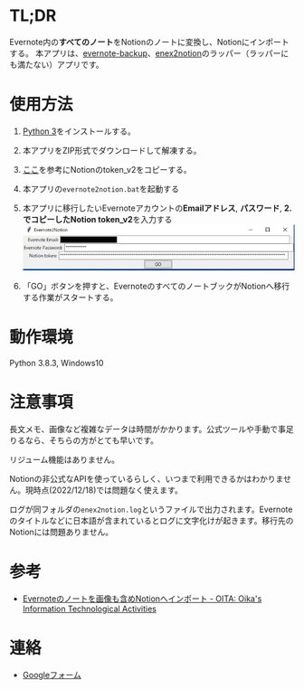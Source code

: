 # TL;DR
Evernote内の**すべてのノート**をNotionのノートに変換し、Notionにインポートする。
本アプリは、[evernote-backup](https://github.com/vzhd1701/evernote-backup)、[enex2notion](https://github.com/vzhd1701/enex2notion)のラッパー（ラッパーにも満たない）アプリです。

# 使用方法
1. [Python 3](https://www.python.org/downloads/windows/)をインストールする。
2. 本アプリをZIP形式でダウンロードして解凍する。
3. [ここ](https://www.notion.so/How-to-get-your-token-d7a3421b851f406380fb9ff429cd5d47)を参考にNotionのtoken_v2をコピーする。
4. 本アプリの`evernote2notion.bat`を起動する
5. 本アプリに移行したいEvernoteアカウントの**Emailアドレス**, **パスワード**, **2.でコピーしたNotion token_v2**を入力する
![image.jpg](image.jpg)

6. 「GO」ボタンを押すと、EvernoteのすべてのノートブックがNotionへ移行する作業がスタートする。

# 動作環境
Python 3.8.3, Windows10

# 注意事項
長文メモ、画像など複雑なデータは時間がかかります。公式ツールや手動で事足りるなら、そちらの方がとても早いです。

リジューム機能はありません。

Notionの非公式なAPIを使っているらしく、いつまで利用できるかはわかりません。現時点(2022/12/18)では問題なく使えます。

ログが同フォルダの`enex2notion.log`というファイルで出力されます。Evernoteのタイトルなどに日本語が含まれているとログに文字化けが起きます。移行先のNotionには問題ありません。

# 参考
- [Evernoteのノートを画像も含めNotionへインポート - OITA: Oika's Information Technological Activities](https://oita.oika.me/2022/01/02/evernote-to-notion)

# 連絡
- [Googleフォーム](https://forms.gle/zu6GMYBmW8ysChr4A)